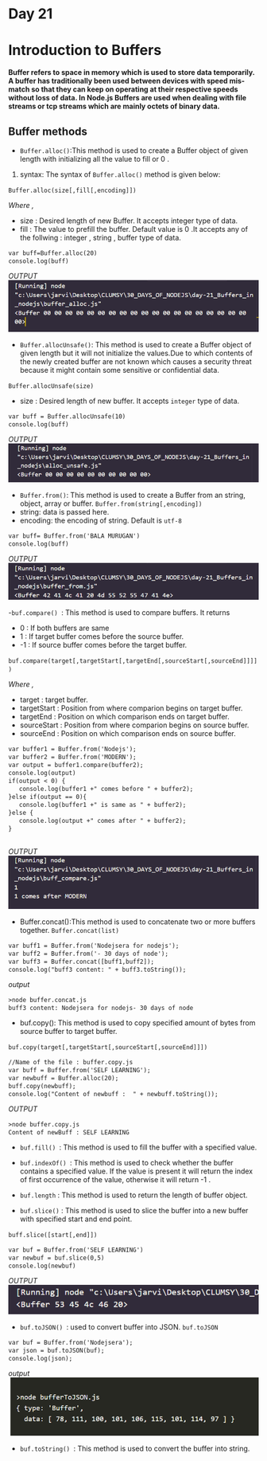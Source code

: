# Day 21
# Introduction to Buffers 
**Buffer refers to space in memory which is used to store data temporarily. A buffer has traditionally been used between devices with speed mis-match so that they can keep on operating at their respective speeds without loss of data. In Node.js Buffers are used when dealing with file streams or tcp streams which are mainly octets of binary data.**

## Buffer methods

- `Buffer.alloc()`:This method is used to create a Buffer object of given length with initializing all the value to fill or 0 .

1. syntax: The syntax of `Buffer.alloc()` method is given below:

`Buffer.alloc(size[,fill[,encoding]])`

*Where ,*
- size : Desired length of new Buffer. It accepts integer type of data.
- fill : The value to prefill the buffer. Default value is 0 .It accepts any of the follwing : integer , string , buffer type of data.

```
var buff=Buffer.alloc(20)
console.log(buff)
```
*OUTPUT*
![Alt text](image.png)

- `Buffer.allocUnsafe()`: This method is used to create a Buffer object of given length but it will not initialize the values.Due to which contents of the newly created buffer are not known which causes a security threat because it might contain some sensitive or confidential data.

`Buffer.allocUnsafe(size)`

- size : Desired length of new buffer. It accepts `integer` type of data. 

```
var buff = Buffer.allocUnsafe(10)
console.log(buff)
```

*OUTPUT*
![Alt text](image-1.png)

- `Buffer.from()`: This method is used to create a Buffer from an string, object, array or buffer. 
`Buffer.from(string[,encoding])`
- string: data is passed here.
- encoding: the encoding of string. Default is `utf-8`

```
var buff= Buffer.from('BALA MURUGAN')
console.log(buff)
```
*OUTPUT*
![Alt text](image-2.png)

-`buf.compare() `: This method is used to compare buffers. It returns
- 0 : If both buffers are same
- 1 : If target buffer comes before the source buffer.
- -1 : If source buffer comes before the target buffer.

`buf.compare(target[,targetStart[,targetEnd[,sourceStart[,sourceEnd]]]])`

*Where ,*
- target : target buffer.
- targetStart : Position from where comparion begins on target buffer.
- targetEnd : Position on which comparison ends on target buffer.
- sourceStart : Position from where comparion begins on source buffer.
- sourceEnd : Position on which comparison ends on source buffer.

```
var buffer1 = Buffer.from('Nodejs');
var buffer2 = Buffer.from('MODERN');
var output = buffer1.compare(buffer2);
console.log(output)
if(output < 0) {
   console.log(buffer1 +" comes before " + buffer2);
}else if(output == 0){
   console.log(buffer1 +" is same as " + buffer2);
}else {
   console.log(output +" comes after " + buffer2);
}						
	
```
*OUTPUT*
![Alt text](image-3.png)

- Buffer.concat():This method is used to concatenate two or more buffers together.
`Buffer.concat(list)`

```
var buff1 = Buffer.from('Nodejsera for nodejs');
var buff2 = Buffer.from('- 30 days of node');
var buff3 = Buffer.concat([buff1,buff2]);
console.log("buff3 content: " + buff3.toString());	
```
*output*
```
>node buffer.concat.js
buff3 content: Nodejsera for nodejs- 30 days of node
```

- buf.copy(): This method is used to copy specified amount of bytes from source buffer to target buffer.

`buf.copy(target[,targetStart[,sourceStart[,sourceEnd]]])`

```
//Name of the file : buffer.copy.js
var buff = Buffer.from('SELF LEARNING');
var newbuff = Buffer.alloc(20);
buff.copy(newbuff);
console.log("Content of newbuff :  " + newbuff.toString());	
```
*OUTPUT*
```
>node buffer.copy.js
Content of newBuff : SELF LEARNING
```

- `buf.fill() `: This method is used to fill the buffer with a specified value.

- `buf.indexOf() `: This method is used to check whether the buffer contains a specified value. If the value is present it will return the index of first occurrence of the value, otherwise it will return -1 .

- `buf.length` : This method is used to return the length of buffer object.

- `buf.slice()` : This method is used to slice the buffer into a new buffer with specified start and end point.

`buff.slice([start[,end]])`

```
var buf = Buffer.from('SELF LEARNING')
var newbuf = buf.slice(0,5)
console.log(newbuf)
```
*OUTPUT*
![Alt text](image-4.png)

- `buf.toJSON() `: used to convert buffer into JSON. 
`buf.toJSON`    
```
var buf = Buffer.from('Nodejsera');
var json = buf.toJSON(buf);
console.log(json);		
```
*output*
![Alt text](image-5.png)

- `buf.toString() `: This method is used to convert the buffer into string.
